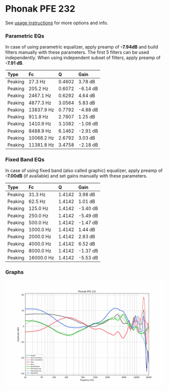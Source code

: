 # Phonak PFE 232
See [usage instructions](https://github.com/jaakkopasanen/AutoEq#usage) for more options and info.

### Parametric EQs
In case of using parametric equalizer, apply preamp of **-7.94dB** and build filters manually
with these parameters. The first 5 filters can be used independently.
When using independent subset of filters, apply preamp of **-7.91 dB**.

| Type    | Fc         |      Q | Gain     |
|:--------|:-----------|:-------|:---------|
| Peaking | 27.3 Hz    | 0.4602 | 3.78 dB  |
| Peaking | 205.2 Hz   | 0.6072 | -6.14 dB |
| Peaking | 2467.1 Hz  | 0.6292 | 4.64 dB  |
| Peaking | 4877.3 Hz  | 3.0564 | 5.83 dB  |
| Peaking | 13837.9 Hz | 0.7792 | -4.88 dB |
| Peaking | 911.8 Hz   | 2.7807 | 1.25 dB  |
| Peaking | 1410.9 Hz  | 3.1082 | -1.08 dB |
| Peaking | 8488.9 Hz  | 6.1462 | -2.91 dB |
| Peaking | 10068.2 Hz | 2.6792 | 3.03 dB  |
| Peaking | 11381.8 Hz | 3.4758 | -2.18 dB |

### Fixed Band EQs
In case of using fixed band (also called graphic) equalizer, apply preamp of **-7.00dB**
(if available) and set gains manually with these parameters.

| Type    | Fc         |      Q | Gain     |
|:--------|:-----------|:-------|:---------|
| Peaking | 31.3 Hz    | 1.4142 | 3.98 dB  |
| Peaking | 62.5 Hz    | 1.4142 | 1.01 dB  |
| Peaking | 125.0 Hz   | 1.4142 | -3.40 dB |
| Peaking | 250.0 Hz   | 1.4142 | -5.49 dB |
| Peaking | 500.0 Hz   | 1.4142 | -1.47 dB |
| Peaking | 1000.0 Hz  | 1.4142 | 1.44 dB  |
| Peaking | 2000.0 Hz  | 1.4142 | 2.83 dB  |
| Peaking | 4000.0 Hz  | 1.4142 | 6.52 dB  |
| Peaking | 8000.0 Hz  | 1.4142 | -1.37 dB |
| Peaking | 16000.0 Hz | 1.4142 | -5.53 dB |

### Graphs
![](./Phonak%20PFE%20232.png)